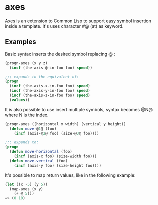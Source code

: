 # axes
Axes is an extension to Common Lisp to support easy symbol insertion inside
a template. It's uses character #\@ (at) as keyword.

## Examples
Basic syntax inserts the desired symbol replacing @ :
```lisp
(progn-axes (x y z)
  (incf (the-axis-@-in-foo foo) speed))

;;; expands to the equivalent of:
(progn
  (incf (the-axis-x-in-foo foo) speed)
  (incf (the-axis-y-in-foo foo) speed)
  (incf (the-axis-z-in-foo foo) speed)
  (values))
```

It is also possible to use insert multiple symbols, syntax becomes @N@ where N
is the index.
```lisp
(progn-axes ((horizontal x width) (vertical y height))
  (defun move-@1@ (foo)
    (incf (axis-@2@ foo) (size-@3@ foo))))

;;; expands to:
(progn
  (defun move-horizontal (foo)
    (incf (axis-x foo) (size-width foo)))
  (defun move-vertical (foo)
    (incf (axis-y foo) (size-height foo))))
```

It's possible to map return values, like in the following example:
```lisp
(let ((x -5) (y 5))
  (map-axes (x y)
    (+ @ 5)))
=> (0 10)
```
